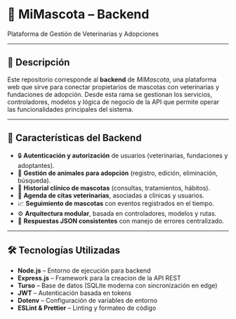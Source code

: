 
# 🐾 MiMascota – Backend  
Plataforma de Gestión de Veterinarias y Adopciones

---

## 📌 Descripción  
Este repositorio corresponde al **backend** de *MiMascota*, una plataforma web que sirve para conectar propietarios de mascotas con veterinarias y fundaciones de adopción. Desde esta rama se gestionan los servicios, controladores, modelos y lógica de negocio de la API que permite operar las funcionalidades principales del sistema.

---

## 🚀 Características del Backend  

- 🔒 **Autenticación y autorización** de usuarios (veterinarias, fundaciones y adoptantes).  
- 🐶 **Gestión de animales para adopción** (registro, edición, eliminación, búsqueda).  
- 🏥 **Historial clínico de mascotas** (consultas, tratamientos, hábitos).  
- 📅 **Agenda de citas veterinarias**, asociadas a clínicas y usuarios.  
- 📈 **Seguimiento de mascotas** con eventos registrados en el tiempo.  
- ⚙️ **Arquitectura modular**, basada en controladores, modelos y rutas.  
- 💬 **Respuestas JSON consistentes** con manejo de errores centralizado.

---

## 🛠️ Tecnologías Utilizadas  

- **Node.js** – Entorno de ejecución para  backend  
- **Express.js** – Framework para la creacion de la API REST  
- **Turso** – Base de datos (SQLite moderna con sincronización en edge)  
- **JWT** – Autenticación basada en tokens  
- **Dotenv** – Configuración de variables de entorno  
- **ESLint & Prettier** – Linting y formateo de código  